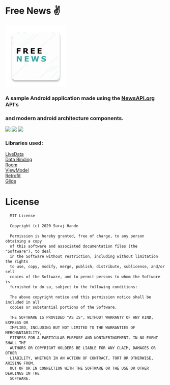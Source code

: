 # Free News  ✌
![](logo.png)

### A sample Android application made using the <a target="_blank" href="https://newsapi.org/">NewsAPI.org</a> API's 
### and modern android architecture components.

![](demo1.gif) ![](demo2.gif) ![](demo3.gif)


<h3>Libraries used:</h3>
<a target="_blank" href="https://developer.android.com/topic/libraries/architecture/livedata#work_livedata" >LiveData</a> <br/>
<a target="_blank" href="https://developer.android.com/topic/libraries/data-binding/">Data Binding</a><br/>
<a target="_blank" href="https://developer.android.com/jetpack/androidx/releases/room">Room</a> <br/>
<a target="_blank" href="https://developer.android.com/topic/libraries/architecture/viewmodel">ViewModel</a><br/>
<a target="_blank" href="https://square.github.io/retrofit/">Retrofit</a><br/>
<a target="_blank" href="https://github.com/bumptech/glide">Glide</a><br/>

# License

      MIT License

      Copyright (c) 2020 Suraj Hande

      Permission is hereby granted, free of charge, to any person obtaining a copy
      of this software and associated documentation files (the "Software"), to deal
      in the Software without restriction, including without limitation the rights
      to use, copy, modify, merge, publish, distribute, sublicense, and/or sell
      copies of the Software, and to permit persons to whom the Software is
      furnished to do so, subject to the following conditions:

      The above copyright notice and this permission notice shall be included in all
      copies or substantial portions of the Software.

      THE SOFTWARE IS PROVIDED "AS IS", WITHOUT WARRANTY OF ANY KIND, EXPRESS OR
      IMPLIED, INCLUDING BUT NOT LIMITED TO THE WARRANTIES OF MERCHANTABILITY,
      FITNESS FOR A PARTICULAR PURPOSE AND NONINFRINGEMENT. IN NO EVENT SHALL THE
      AUTHORS OR COPYRIGHT HOLDERS BE LIABLE FOR ANY CLAIM, DAMAGES OR OTHER
      LIABILITY, WHETHER IN AN ACTION OF CONTRACT, TORT OR OTHERWISE, ARISING FROM,
      OUT OF OR IN CONNECTION WITH THE SOFTWARE OR THE USE OR OTHER DEALINGS IN THE
      SOFTWARE.
    
